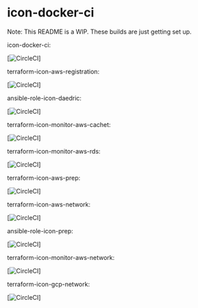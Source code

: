 # icon-docker-ci

Note: This README is a WIP. These builds are just getting set up.

icon-docker-ci:

[![CircleCI](https://circleci.com/gh/insight-icon/icon-docker-ci.svg?style=svg)]

terraform-icon-aws-registration:

[![CircleCI](https://circleci.com/gh/insight-icon/terraform-icon-aws-registration.svg?style=svg)]

ansible-role-icon-daedric:

[![CircleCI](https://circleci.com/gh/insight-icon/ansible-role-icon-daedric\.svg?style=svg)]

terraform-icon-monitor-aws-cachet:

[![CircleCI](https://circleci.com/gh/insight-icon/terraform-icon-monitor-aws-cachet\.svg?style=svg)]

terraform-icon-monitor-aws-rds:

[![CircleCI](https://circleci.com/gh/insight-icon/terraform-icon-monitor-aws-rds\.svg?style=svg)]

terraform-icon-aws-prep:

[![CircleCI](https://circleci.com/gh/insight-icon/terraform-icon-aws-prep\.svg?style=svg)]

terraform-icon-aws-network:

[![CircleCI](https://circleci.com/gh/insight-icon/terraform-icon-aws-network.svg?style=svg)]

ansible-role-icon-prep:

[![CircleCI](https://circleci.com/gh/insight-icon/ansible-role-icon-prep\.svg?style=svg)]

terraform-icon-monitor-aws-network:

[![CircleCI](https://circleci.com/gh/insight-icon/terraform-icon-monitor-aws-network\.svg?style=svg)]


terraform-icon-gcp-network:

[![CircleCI](https://circleci.com/gh/insight-icon/terraform-icon-gcp-network\.svg?style=svg)]




